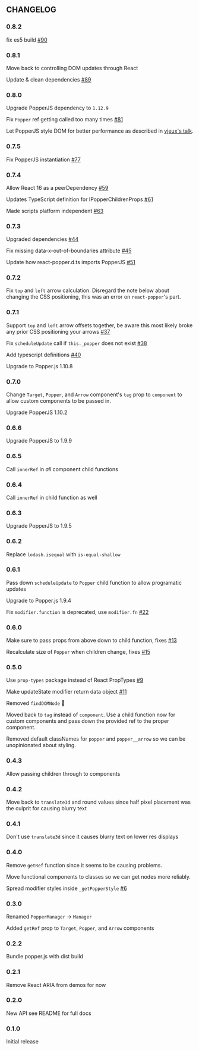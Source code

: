 ## CHANGELOG

### 0.8.2

fix es5 build [#90](https://github.com/souporserious/react-popper/pull/90)

### 0.8.1

Move back to controlling DOM updates through React

Update & clean dependencies [#89](https://github.com/souporserious/react-popper/pull/89)

### 0.8.0

Upgrade PopperJS dependency to `1.12.9`

Fix `Popper` ref getting called too many times [#81](https://github.com/souporserious/react-popper/issues/81)

Let PopperJS style DOM for better performance as described in [vjeux's talk](https://speakerdeck.com/vjeux/react-rally-animated-react-performance-toolbox).

### 0.7.5

Fix PopperJS instantiation [#77](https://github.com/souporserious/react-popper/pull/77)

### 0.7.4

Allow React 16 as a peerDependency [#59](https://github.com/souporserious/react-popper/pull/59)

Updates TypeScript definition for IPopperChildrenProps [#61](https://github.com/souporserious/react-popper/pull/61)

Made scripts platform independent [#63](https://github.com/souporserious/react-popper/pull/63)

### 0.7.3

Upgraded dependencies [#44](https://github.com/souporserious/react-popper/pull/44)

Fix missing data-x-out-of-boundaries attribute [#45](https://github.com/souporserious/react-popper/pull/45)

Update how react-popper.d.ts imports PopperJS [#51](https://github.com/souporserious/react-popper/pull/51)

### 0.7.2

Fix `top` and `left` arrow calculation. Disregard the note below about changing the CSS positioning, this was an error on `react-popper`'s part.

### 0.7.1

Support `top` and `left` arrow offsets together, be aware this most likely broke any prior CSS positioning your arrows [#37](https://github.com/souporserious/react-popper/pull/37)

Fix `scheduleUpdate` call if `this._popper` does not exist [#38](https://github.com/souporserious/react-popper/pull/38)

Add typescript definitions [#40](https://github.com/souporserious/react-popper/pull/40)

Upgrade to Popper.js 1.10.8

### 0.7.0

Change `Target`, `Popper`, and `Arrow` component's `tag` prop to `component` to allow custom components to be passed in.

Upgrade PopperJS 1.10.2

### 0.6.6

Upgrade PopperJS to 1.9.9

### 0.6.5

Call `innerRef` in _all_ component child functions

### 0.6.4

Call `innerRef` in child function as well

### 0.6.3

Upgrade PopperJS to 1.9.5

### 0.6.2

Replace `lodash.isequal` with `is-equal-shallow`

### 0.6.1

Pass down `scheduleUpdate` to `Popper` child function to allow programatic updates

Upgrade to Popper.js 1.9.4

Fix `modifier.function` is deprecated, use `modifier.fn` [#22](https://github.com/souporserious/react-popper/pull/22)

### 0.6.0

Make sure to pass props from above down to child function, fixes [#13](https://github.com/souporserious/react-popper/issues/13)

Recalculate size of `Popper` when children change, fixes [#15](https://github.com/souporserious/react-popper/issues/15)

### 0.5.0

Use `prop-types` package instead of React PropTypes [#9](https://github.com/souporserious/react-popper/pull/9)

Make updateState modifier return data object [#11](https://github.com/souporserious/react-popper/pull/11)

Removed `findDOMNode` 🎉

Moved back to `tag` instead of `component`. Use a child function now for custom components and pass down the provided ref to the proper component.

Removed default classNames for `popper` and `popper__arrow` so we can be unopinionated about styling.

### 0.4.3

Allow passing children through to components

### 0.4.2

Move back to `translate3d` and round values since half pixel placement was the culprit for causing blurry text

### 0.4.1

Don't use `translate3d` since it causes blurry text on lower res displays

### 0.4.0

Remove `getRef` function since it seems to be causing problems.

Move functional components to classes so we can get nodes more reliably.

Spread modifier styles inside `_getPopperStyle` [#6](https://github.com/souporserious/react-popper/pull/6)

### 0.3.0

Renamed `PopperManager` -> `Manager`

Added `getRef` prop to `Target`, `Popper`, and `Arrow` components

### 0.2.2

Bundle popper.js with dist build

### 0.2.1

Remove React ARIA from demos for now

### 0.2.0

New API see README for full docs

### 0.1.0

Initial release
